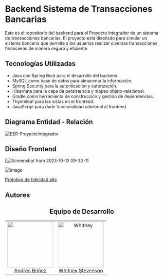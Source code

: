 # Backend Sistema de Transacciones Bancarias
Este es el repositorio del backend para el Proyecto Integrador de un sistema de transacciones bancarias. El proyecto está diseñado para simular un sistema bancario que permite a los usuarios realizar diversas transacciones financieras de manera segura y eficiente.
## Tecnologías Utilizadas
- Java con Spring Boot para el desarrollo del backend.
- MySQL como base de datos para almacenar la información.
- Spring Security para la autenticación y autorización.
- Hibernate para la capa de persistencia y mapeo objeto-relacional.
- Gradle como herramienta de construcción y gestión de dependencias.
- Thymeleaf para las vistas en el frontend.
- JavaScript para darle funcionalidad adicional al frontend 
## Diagrama Entidad - Relación
![EER-ProyectoIntegrador](https://github.com/WhitneySt/proyecto-integrador-backend/assets/98284374/d630d4ed-7760-458e-a1a4-e134100d9230)
## Diseño Frontend

[![Screenshot from 2023-10-13 09-30-11](https://github.com/WhitneySt/proyecto-integrador-backend/assets/98284374/db3f2823-ac20-4a54-a5f0-ca2b47830ac3)

![image](https://github.com/WhitneySt/proyecto-integrador-backend/assets/94869227/7a669472-4cf8-41df-b7ff-4a7a586ee487)


[Prototipo de fidelidad alta](https://www.figma.com/file/amn06Gq80iXgEyCQVJFdcH/Prototipo-app?type=design&node-id=0%3A1&mode=design&t=zLDk71EIw4O5XSmf-1)

## Autores

<h2 align="center">Equipo de Desarrollo</h2>
<table align="center">
  <tbody>
    <tr>
      <td align="center" valign="top">
        <img width="150" height="150" src="https://avatars.githubusercontent.com/u/94869227?v=4">
        <br>
        <a href="https://github.com/andres-brinez">Andrés Briñez</a>        
      </td>
      <td align="center" valign="top">
        <img width="150" height="150" src="https://avatars.githubusercontent.com/u/98284374?s=400&u=81338bd8c1dbcc72d7933ef7991ea84dd5639ddc&v=4" alt="Whitney">
        <br>
        <a href="https://github.com/WhitneySt">Whitney Stevenson</a>        
      </td>      
     </tr>
  </tbody>
</table>


